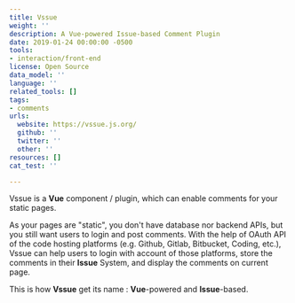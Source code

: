 ```yaml
---
title: Vssue
weight: ''
description: A Vue-powered Issue-based Comment Plugin
date: 2019-01-24 00:00:00 -0500
tools:
- interaction/front-end
license: Open Source
data_model: ''
language: ''
related_tools: []
tags:
- comments
urls:
  website: https://vssue.js.org/
  github: ''
  twitter: ''
  other: ''
resources: []
cat_test: ''

---
```

Vssue is a **Vue** component / plugin, which can enable comments for your static pages.

As your pages are "static", you don't have database nor backend APIs, but you still want users to login and post comments. With the help of OAuth API of the code hosting platforms (e.g. Github, Gitlab, Bitbucket, Coding, etc.), Vssue can help users to login with account of those platforms, store the comments in their **Issue** System, and display the comments on current page.

This is how **Vssue** get its name : **Vue**-powered and **Issue**-based.